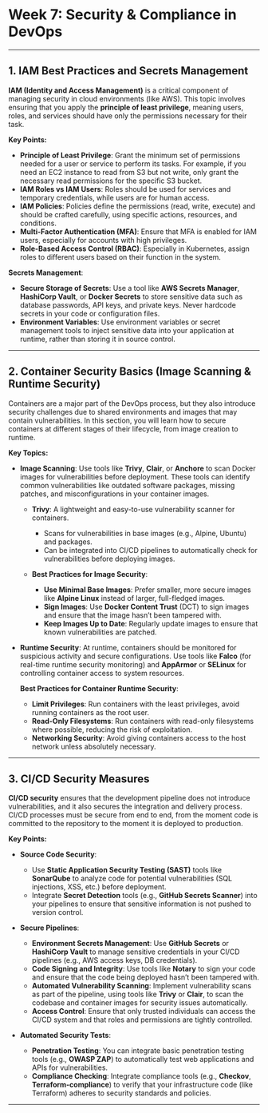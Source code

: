 # **Week 7: Security & Compliance in DevOps**

---

## 1. **IAM Best Practices and Secrets Management**

**IAM (Identity and Access Management)** is a critical component of managing security in cloud environments (like AWS). This topic involves ensuring that you apply the **principle of least privilege**, meaning users, roles, and services should have only the permissions necessary for their task.

**Key Points:**

* **Principle of Least Privilege**: Grant the minimum set of permissions needed for a user or service to perform its tasks. For example, if you need an EC2 instance to read from S3 but not write, only grant the necessary read permissions for the specific S3 bucket.
* **IAM Roles vs IAM Users**: Roles should be used for services and temporary credentials, while users are for human access.
* **IAM Policies**: Policies define the permissions (read, write, execute) and should be crafted carefully, using specific actions, resources, and conditions.
* **Multi-Factor Authentication (MFA)**: Ensure that MFA is enabled for IAM users, especially for accounts with high privileges.
* **Role-Based Access Control (RBAC)**: Especially in Kubernetes, assign roles to different users based on their function in the system.

**Secrets Management**:

* **Secure Storage of Secrets**: Use a tool like **AWS Secrets Manager**, **HashiCorp Vault**, or **Docker Secrets** to store sensitive data such as database passwords, API keys, and private keys. Never hardcode secrets in your code or configuration files.
* **Environment Variables**: Use environment variables or secret management tools to inject sensitive data into your application at runtime, rather than storing it in source control.

---

## 2. **Container Security Basics (Image Scanning & Runtime Security)**

Containers are a major part of the DevOps process, but they also introduce security challenges due to shared environments and images that may contain vulnerabilities. In this section, you will learn how to secure containers at different stages of their lifecycle, from image creation to runtime.

**Key Topics:**

* **Image Scanning**:
  Use tools like **Trivy**, **Clair**, or **Anchore** to scan Docker images for vulnerabilities before deployment. These tools can identify common vulnerabilities like outdated software packages, missing patches, and misconfigurations in your container images.

  * **Trivy**: A lightweight and easy-to-use vulnerability scanner for containers.

    * Scans for vulnerabilities in base images (e.g., Alpine, Ubuntu) and packages.
    * Can be integrated into CI/CD pipelines to automatically check for vulnerabilities before deploying images.
  * **Best Practices for Image Security**:

    * **Use Minimal Base Images**: Prefer smaller, more secure images like **Alpine Linux** instead of larger, full-fledged images.
    * **Sign Images**: Use **Docker Content Trust** (DCT) to sign images and ensure that the image hasn’t been tampered with.
    * **Keep Images Up to Date**: Regularly update images to ensure that known vulnerabilities are patched.

* **Runtime Security**:
  At runtime, containers should be monitored for suspicious activity and secure configurations. Use tools like **Falco** (for real-time runtime security monitoring) and **AppArmor** or **SELinux** for controlling container access to system resources.

  **Best Practices for Container Runtime Security**:

  * **Limit Privileges**: Run containers with the least privileges, avoid running containers as the root user.
  * **Read-Only Filesystems**: Run containers with read-only filesystems where possible, reducing the risk of exploitation.
  * **Networking Security**: Avoid giving containers access to the host network unless absolutely necessary.

---

## 3. **CI/CD Security Measures**

**CI/CD security** ensures that the development pipeline does not introduce vulnerabilities, and it also secures the integration and delivery process. CI/CD processes must be secure from end to end, from the moment code is committed to the repository to the moment it is deployed to production.

**Key Points:**

* **Source Code Security**:

  * Use **Static Application Security Testing (SAST)** tools like **SonarQube** to analyze code for potential vulnerabilities (SQL injections, XSS, etc.) before deployment.
  * Integrate **Secret Detection** tools (e.g., **GitHub Secrets Scanner**) into your pipelines to ensure that sensitive information is not pushed to version control.
* **Secure Pipelines**:

  * **Environment Secrets Management**: Use **GitHub Secrets** or **HashiCorp Vault** to manage sensitive credentials in your CI/CD pipelines (e.g., AWS access keys, DB credentials).
  * **Code Signing and Integrity**: Use tools like **Notary** to sign your code and ensure that the code being deployed hasn’t been tampered with.
  * **Automated Vulnerability Scanning**: Implement vulnerability scans as part of the pipeline, using tools like **Trivy** or **Clair**, to scan the codebase and container images for security issues automatically.
  * **Access Control**: Ensure that only trusted individuals can access the CI/CD system and that roles and permissions are tightly controlled.
* **Automated Security Tests**:

  * **Penetration Testing**: You can integrate basic penetration testing tools (e.g., **OWASP ZAP**) to automatically test web applications and APIs for vulnerabilities.
  * **Compliance Checking**: Integrate compliance tools (e.g., **Checkov**, **Terraform-compliance**) to verify that your infrastructure code (like Terraform) adheres to security standards and policies.

---